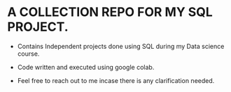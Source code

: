 # A COLLECTION REPO FOR MY SQL PROJECT.

* Contains Independent projects done using SQL during my Data science course.
* Code written and executed using google colab.

* Feel free to reach out to me incase there is any clarification needed.